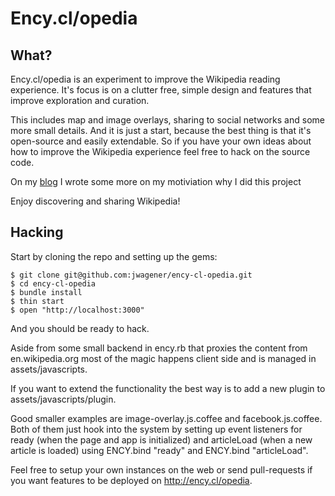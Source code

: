 # Ency.cl/opedia

## What?

Ency.cl/opedia is an experiment to improve the Wikipedia reading experience.
It's focus is on a clutter free, simple design and features that improve exploration and curation.

This includes map and image overlays, sharing to social networks and some more small details.
And it is just a start, because the best thing is that it's open-source and easily extendable. So if you have your own ideas about how to improve the Wikipedia experience feel free to hack on the source code.

On my <a href="http://lolcat.biz/post/27368236760/ency-cl-opedia" target="_blank">blog</a> I wrote some more on my motiviation why I did this project

Enjoy discovering and sharing Wikipedia!

## Hacking

Start by cloning the repo and setting up the gems:

    $ git clone git@github.com:jwagener/ency-cl-opedia.git
    $ cd ency-cl-opedia
    $ bundle install
    $ thin start
    $ open "http://localhost:3000"

And you should be ready to hack.

Aside from some small backend in ency.rb that proxies the content from en.wikipedia.org
most of the magic happens client side and is managed in assets/javascripts.

If you want to extend the functionality the best way is to add a new plugin to assets/javascripts/plugin.

Good smaller examples are image-overlay.js.coffee and facebook.js.coffee.
Both of them just hook into the system by setting up event listeners for ready (when the page and app is initialized) and articleLoad (when a new article is loaded) using ENCY.bind "ready" and ENCY.bind "articleLoad".

Feel free to setup your own instances on the web or send pull-requests if you want features to be deployed on http://ency.cl/opedia.
